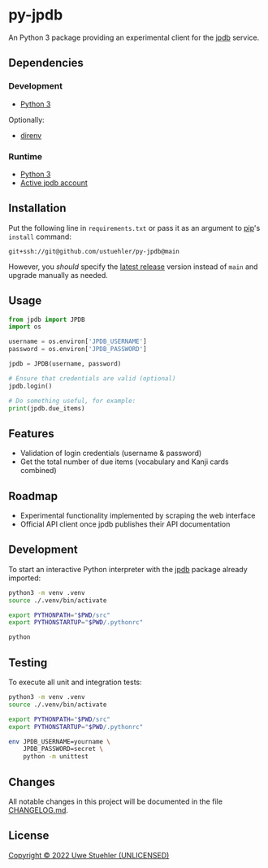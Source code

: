 # py-jpdb
An Python 3 package providing an experimental client for the [jpdb](https://jpdb.io/) service.

## Dependencies

### Development

- [Python 3](https://docs.python.org/3/)

Optionally:

- [direnv](https://direnv.net/)

### Runtime

- [Python 3](https://docs.python.org/3/)
- [Active jpdb account](https://jpdb.io/login)

## Installation

Put the following line in `requirements.txt` or pass it as an argument to [pip](https://pip.pypa.io/en/stable/)'s `install` command:

```
git+ssh://git@github.com/ustuehler/py-jpdb@main
```

However, you _should_ specify the [latest release](https://github.com/ustuehler/py-jpdb/releases/latest) version instead of `main` and upgrade manually as needed.

## Usage

```python
from jpdb import JPDB
import os

username = os.environ['JPDB_USERNAME']
password = os.environ['JPDB_PASSWORD']

jpdb = JPDB(username, password)

# Ensure that credentials are valid (optional)
jpdb.login()

# Do something useful, for example:
print(jpdb.due_items)
```

## Features

- Validation of login credentials (username & password)
- Get the total number of due items (vocabulary and Kanji cards combined)

## Roadmap

- Experimental functionality implemented by scraping the web interface
- Official API client once jpdb publishes their API documentation

## Development

To start an interactive Python interpreter with the [jpdb](src/jpdb) package
already imported:

```bash
python3 -m venv .venv
source ./.venv/bin/activate

export PYTHONPATH="$PWD/src"
export PYTHONSTARTUP="$PWD/.pythonrc"

python
```

## Testing

To execute all unit and integration tests:

```bash
python3 -m venv .venv
source ./.venv/bin/activate

export PYTHONPATH="$PWD/src"
export PYTHONSTARTUP="$PWD/.pythonrc"

env JPDB_USERNAME=yourname \
    JPDB_PASSWORD=secret \
    python -m unittest
```

## Changes

All notable changes in this project will be documented in the file
[CHANGELOG.md](CHANGELOG.md).

## License

[//]: # (TODO: select a license, audit, and publish the package on PyPi)

[Copyright &copy; 2022 Uwe Stuehler (UNLICENSED)](LICENSE)
